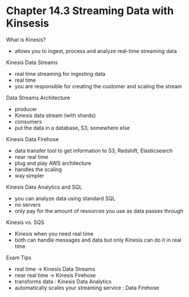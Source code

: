 # Chapter 14.3 Streaming Data with Kinsesis

What is Kinesis?
- allows you to ingest, process and analyze real-time streaming data

Kinesis Data Streams
- real time streaming for ingesting data
- real time
- you are responsible for creating the customer and scaling the stream

Data Streams Architecture
- producer
- Kinesis data stream (with shards)
- consumers
- put the data in a database, S3, somewhere else

Kinesis Data Firehose
- data transfer tool to get information to S3, Redshift, Elasticsearch
- near real time
- plug and play AWS architecture
- handles the scaling
- way simpler

Kinesis Data Analytics and SQL
- you can analyze data using standard SQL
- no servers
- only pay for the amount of resources you use as data passes through

Kinesis vs. SQS
- Kinesis when you need real time 
- both can handle messages and data but only Kinesis can do it in real time

Exam Tips
- real time -> Kinesis Data Streams
- near real time ->  Kinesis Firehose
- transforms data : Kinesis Data Analytics
- automatically scales your streaming service : Data Firehose
